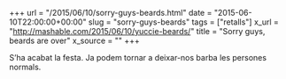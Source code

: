 +++
url = "/2015/06/10/sorry-guys-beards.html"
date = "2015-06-10T22:00:00+00:00"
slug = "sorry-guys-beards"
tags = ["retalls"]
x_url = "http://mashable.com/2015/06/10/yuccie-beards/"
title = "Sorry guys, beards are over"
x_source = ""
+++


S’ha acabat la festa. Ja podem tornar a deixar-nos barba les persones normals.
